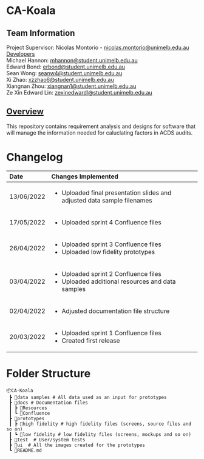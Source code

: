 # CA-Koala

## Team Information

Project Supervisor: Nicolas Montorio - nicolas.montorio@unimelb.edu.au\
<ins>Developers</ins>\
Michael Hannon: mhannon@student.unimelb.edu.au\
Edward Bond: erbond@student.unimelb.edu.au\
Sean Wong: seanw4@student.unimelb.edu.au\
Xi Zhao: xzzhao6@student.unimelb.edu.au\
Xiangnan Zhou: xiangnan1@student.unimelb.edu.au\
Ze Xin Edward Lin: zexinedwardl@student.unimelb.edu.au

## <ins>Overview</ins>

This repository contains requirement analysis and designs for software that will manage the information needed for caluclating factors in ACDS audits.

# Changelog

| Date       | Changes Implemented                                                                                           |
| :--------- | :------------------------------------------------------------------------------------------------------------ |
| 13/06/2022 | <ul><li>Uploaded final presentation slides and adjusted data sample filenames</li>                            |
| 17/05/2022 | <ul><li>Uploaded sprint 4 Confluence files</li>                                                               |
| 26/04/2022 | <ul><li>Uploaded sprint 3 Confluence files</li> <li>Uploaded low fidelity prototypes</li></ul>                |
| 03/04/2022 | <ul><li>Uploaded sprint 2 Confluence files </li><li> Uploaded additional resources and data samples</li></ul> |
| 02/04/2022 | <ul><li>Adjusted documentation file structure</ul></li>                                                       |
| 20/03/2022 | <ul><li> Uploaded sprint 1 Confluence files </li><li> Created first release </li></ul>                        |

# Folder Structure

```
📦CA-Koala
 ┣ 📂data samples # All data used as an input for prototypes
 ┣ 📂docs # Documentation files
 ┃ ┣ 📂Resources
 ┃ ┗ 📂Confluence
 ┣ 📂prototypes
 ┃ ┣ 📂high fidelity # high fidelity files (screens, source files and so on)
 ┃ ┗ 📂low fidelity # low fidelity files (screens, mockups and so on)
 ┣ 📂test  # User/system tests
 ┣ 📂ui  # All the images created for the prototypes
 ┗ 📜README.md
```
